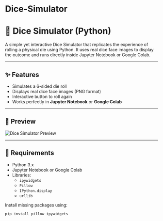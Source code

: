 # Dice-Simulator
# 🎲 Dice Simulator (Python)

A simple yet interactive Dice Simulator that replicates the experience of rolling a physical die using Python. It uses real dice face images to display the outcome and runs directly inside Jupyter Notebook or Google Colab.

---

## ✨ Features

- Simulates a 6-sided die roll
- Displays real dice face images (PNG format)
- Interactive button to roll again
- Works perfectly in **Jupyter Notebook** or **Google Colab**

---

## 📸 Preview

![Dice Simulator Preview](https://upload.wikimedia.org/wikipedia/commons/thumb/5/5f/Dice-2-b.svg/150px-Dice-2-b.svg.png)

---

## 🧰 Requirements

- Python 3.x
- Jupyter Notebook or Google Colab
- Libraries:
  - `ipywidgets`
  - `Pillow`
  - `IPython.display`
  - `urllib`

Install missing packages using:

```bash
pip install pillow ipywidgets
